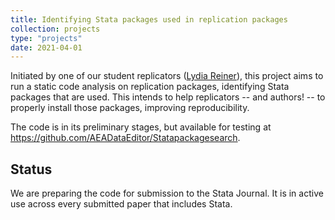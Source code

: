 ```yaml
---
title: Identifying Stata packages used in replication packages
collection: projects
type: "projects"
date: 2021-04-01
---
```


Initiated by one of our student replicators ([Lydia Reiner](https://github.com/lydreiner)), this project aims to run a static code analysis on replication packages, identifying Stata packages that are used. This intends to help replicators -- and authors! -- to properly install those packages, improving reproducibility.

The code is in its preliminary stages, but available for testing at <https://github.com/AEADataEditor/Statapackagesearch>. 

## Status

We are preparing the code for submission to the Stata Journal. It is in active use across every submitted paper that includes Stata.
